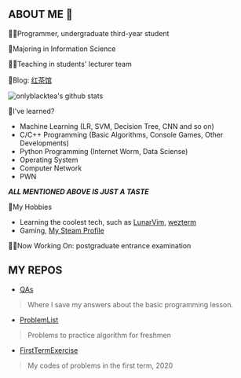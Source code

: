 ABOUT ME 👋
---

👨‍💻Programmer, undergraduate third-year student

🌱Majoring in Information Science

👨‍🏫Teaching in students' lecturer team

🎫Blog: [红茶馆](https://onlyblacktea.cn)

![onlyblacktea's github stats](https://github-readme-stats.vercel.app/api?username=OnlyblackTea&show_icons=true&theme=dracula)

🤔I've learned?
- Machine Learning (LR, SVM, Decision Tree, CNN and so on)
- C/C++ Programming (Basic Algorithms, Console Games, Other Developments)
- Python Programming (Internet Worm, Data Sciense)
- Operating System
- Computer Network
- PWN

***ALL MENTIONED ABOVE IS JUST A TASTE***

🥰My Hobbies
- Learning the coolest tech, such as [LunarVim](https://github.com/LunarVim/LunarVim), [wezterm](https://github.com/wez/wezterm)
- Gaming, [My Steam Profile](https://steamcommunity.com/profiles/76561198045823355/)

🐱‍🏍Now Working On: postgraduate entrance examination

MY REPOS
---

* [QAs](https://github.com/OnlyblackTea/QAs)

> Where I save my answers about the basic programming lesson.

* [ProblemList](https://github.com/OnlyblackTea/problemsList)

> Problems to practice algorithm for freshmen

* [FirstTermExercise](https://github.com/OnlyblackTea/2020FirstTermExercise)

> My codes of problems in the first term, 2020



<!--
**OnlyblackTea/OnlyblackTea** is a ✨ _special_ ✨ repository because its `README.md` (this file) appears on your GitHub profile.

Here are some ideas to get you started:

- 🔭 I’m currently working on ...
- 🌱 I’m currently learning ...
- 👯 I’m looking to collaborate on ...
- 🤔 I’m looking for help with ...
- 💬 Ask me about ...
- 📫 How to reach me: ...
- 😄 Pronouns: ...
- ⚡ Fun fact: ...
-->
